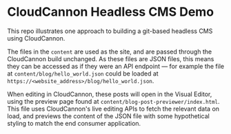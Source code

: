 # CloudCannon Headless CMS Demo

This repo illustrates one approach to building a git-based headless CMS using CloudCannon.

The files in the `content` are used as the site, and are passed through the CloudCannon build unchanged.
As these files are JSON files, this means they can be accessed as if they were an API endpoint — for example
the file at `content/blog/hello_world.json` could be loaded at `https://<website_address>/blog/hello_world.json`.

When editing in CloudCannon, these posts will open in the Visual Editor, using the preview page found at `content/blog-post-previewer/index.html`. This file uses CloudCannon's live editing APIs to fetch the relevant data on load, and previews the content of the JSON file with some hypothetical styling to match the end consumer application.
